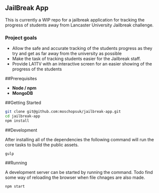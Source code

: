 JailBreak App
----

This is currently a WIP repo for a jailbreak application for tracking the progress of students away from Lancaster University Jailbreak challenge.

### Project goals
- Allow the safe and accurate tracking of the students progress as they try and get as far away from the university as possible
- Make the task of tracking students easier for the Jailbreak staff.
- Provide LA1TV with an interactive screen for an easier showing of the progress of the students

##Prerequisites
- **Node / npm**
- **MongoDB**

##Getting Started

```bash
git clone git@github.com:moschopsuk/jailbreak-app.git
cd jailbreak-app
npm install
```

##Development

After installing all of the dependencies the following command will run the core tasks to build the public assets.

`gulp`

##Running

A development server can be started by running the command. Todo find some way of reloading the browser when file chnages are also made.

`npm start`
